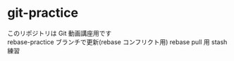 # git-practice

このリポジトリは Git 動画講座用です  
rebase-practice ブランチで更新(rebase コンフリクト用)
rebase pull 用
stash 練習
